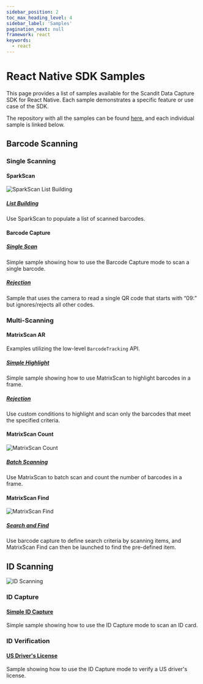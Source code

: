 ```yaml
---
sidebar_position: 2
toc_max_heading_level: 4
sidebar_label: 'Samples'
pagination_next: null
framework: react
keywords:
  - react
---
```


# React Native SDK Samples

This page provides a list of samples available for the Scandit Data Capture SDK for React Native. Each sample demonstrates a specific feature or use case of the SDK.

The repository with all the samples can be found [here](https://github.com/Scandit/datacapture-react-native-samples/tree/master), and each individual sample is linked below.

## Barcode Scanning

### Single Scanning

#### SparkScan

![SparkScan List Building](/img/samples/sparkscan_list_building.png)

##### [List Building](https://github.com/Scandit/datacapture-react-native-samples/tree/master/ListBuildingSample)

Use SparkScan to populate a list of scanned barcodes.

#### Barcode Capture

##### [Single Scan](https://github.com/Scandit/datacapture-react-native-samples/tree/master/BarcodeCaptureSimpleSample)

<ReactPlayer playing controls url="/img/samples/bc-simple.mp4" />

Simple sample showing how to use the Barcode Capture mode to scan a single barcode.

##### [Rejection](https://github.com/Scandit/datacapture-react-native-samples/tree/master/BarcodeCaptureRejectSample)

Sample that uses the camera to read a single QR code that starts with “09:” but ignores/rejects all other codes.

### Multi-Scanning

#### MatrixScan AR

Examples utilizing the low-level `BarcodeTracking` API.

##### [Simple Highlight](https://github.com/Scandit/datacapture-react-native-samples/tree/master/MatrixScanSimpleSample)

<ReactPlayer playing controls url="/img/samples/ms-simple.mp4" />

Simple sample showing how to use MatrixScan to highlight barcodes in a frame.

##### [Rejection](https://github.com/Scandit/datacapture-react-native-samples/tree/master/MatrixScanRejectSample)

<ReactPlayer playing controls url="/img/samples/ms-reject.mp4" />

Use custom conditions to highlight and scan only the barcodes that meet the specified criteria.

#### MatrixScan Count

![MatrixScan Count](/img/samples/ms_count.png)

##### [Batch Scanning](https://github.com/Scandit/datacapture-react-native-samples/tree/master/MatrixScanCountSimpleSample)

<ReactPlayer playing controls url="/img/samples/ms-count-simple.mp4" />

Use MatrixScan to batch scan and count the number of barcodes in a frame.

#### MatrixScan Find

![MatrixScan Find](/img/samples/ms_find_android.png)

##### [Search and Find](https://github.com/Scandit/datacapture-react-native-samples/tree/master/SearchAndFindSample)

<ReactPlayer playing controls url="/img/samples/ms-find.mp4" />

Use barcode capture to define search criteria by scanning items, and MatrixScan Find can then be launched to find the pre-defined item.

## ID Scanning

![ID Scanning](/img/samples/id_scanning.png)

### ID Capture

#### [Simple ID Capture](https://github.com/Scandit/datacapture-react-native-samples/tree/master/IdCaptureSimpleSample)

<ReactPlayer playing controls url="/img/samples/id-simple.mp4" />

Simple sample showing how to use the ID Capture mode to scan an ID card.

### ID Verification

#### [US Driver's License](https://github.com/Scandit/datacapture-react-native-samples/tree/master/USDLVerificationSample)

<ReactPlayer playing controls url="/img/samples/id-usdl.mp4" />

Sample showing how to use the ID Capture mode to verify a US driver's license.
